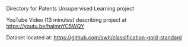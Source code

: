 Directory for Patents Unsupervised Learning project

YouTube Video (13 minutes) describing project at https://youtu.be/halmnYC5WQY 

Dataset located at: https://github.com/swh/classification-gold-standard
